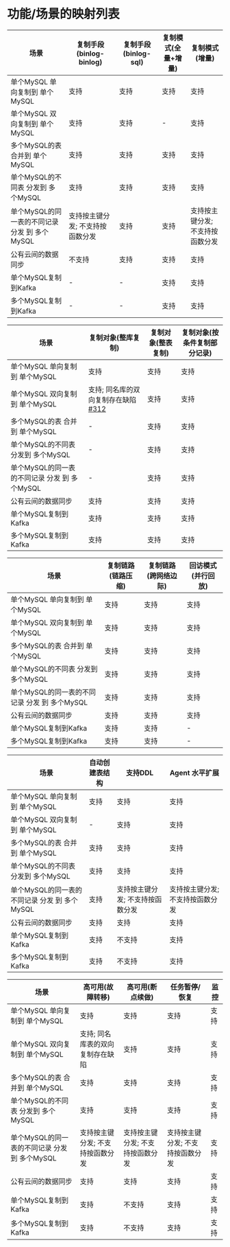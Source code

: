 # 功能/场景的映射列表

| 场景  | 复制手段(binlog-binlog) | 复制手段(binlog-sql) | 复制模式(全量+增量) | 复制模式(增量) |
| ------------- | ------------- | ------------- | ------------- | ------------- |
| 单个MySQL 单向复制到 单个MySQL | 支持 | 支持 | 支持 | 支持 |
| 单个MySQL 双向复制到 单个MySQL | 支持 | 支持 | - | 支持 |
| 多个MySQL的表 合并到 单个MySQL | 支持 | 支持 | 支持 | 支持 |
| 单个MySQL的不同表 分发到 多个MySQL | 支持 | 支持 | 支持 | 支持 |
| 单个MySQL的同一表的不同记录 分发 到 多个MySQL | 支持按主键分发; 不支持按函数分发 | 支持 | 支持 | 支持按主键分发; 不支持按函数分发 |
| 公有云间的数据同步 | 不支持 | 支持 | 支持 | 支持 |
| 单个MySQL复制到Kafka | - | - | 支持 | 支持 |
| 多个MySQL复制到Kafka | - | - | 支持 | 支持 |

| 场景  | 复制对象(整库复制) | 复制对象(整表复制) | 复制对象(按条件复制部分记录) | 
| ------------- | ------------- | ------------- | ------------- | 
| 单个MySQL 单向复制到 单个MySQL | 支持 | 支持 | 支持 | 
| 单个MySQL 双向复制到 单个MySQL | 支持; 同名库的双向复制存在缺陷 [#312](https://github.com/actiontech/dtle/issues/312) | 支持 | 支持 |
| 多个MySQL的表 合并到 单个MySQL | - | 支持 | 支持 |
| 单个MySQL的不同表 分发到 多个MySQL | - | 支持 | 支持 |
| 单个MySQL的同一表的不同记录 分发 到 多个MySQL | - | 支持 | 支持 |
| 公有云间的数据同步 | 支持 | 支持 | 支持 |
| 单个MySQL复制到Kafka | 支持 | 支持 | 支持 |
| 多个MySQL复制到Kafka | 支持 | 支持 | 支持 |


| 场景  | 复制链路(链路压缩) | 复制链路(跨网络边际) | 回访模式(并行回放) | 
| ------------- | ------------- | ------------- | ------------- | 
| 单个MySQL 单向复制到 单个MySQL | 支持 | 支持 | 支持 | 
| 单个MySQL 双向复制到 单个MySQL | 支持 | 支持 | 支持 | 
| 多个MySQL的表 合并到 单个MySQL | 支持 | 支持 | 支持 | 
| 单个MySQL的不同表 分发到 多个MySQL | 支持 | 支持 | 支持 | 
| 单个MySQL的同一表的不同记录 分发 到 多个MySQL | 支持 | 支持 | 支持 | 
| 公有云间的数据同步 | 支持 | 支持 | 支持 |
| 单个MySQL复制到Kafka | 支持 | 支持 | - |
| 多个MySQL复制到Kafka | 支持 | 支持 | - |


| 场景  | 自动创建表结构 | 支持DDL |  Agent 水平扩展 | 
| ------------- | ------------- | ------------- | ------------- | 
| 单个MySQL 单向复制到 单个MySQL | 支持 | 支持 | 支持 | 
| 单个MySQL 双向复制到 单个MySQL | - | 支持 | 支持 | 
| 多个MySQL的表 合并到 单个MySQL | 支持 | 支持 | 支持 | 
| 单个MySQL的不同表 分发到 多个MySQL | 支持 | 支持 | 支持 | 
| 单个MySQL的同一表的不同记录 分发 到 多个MySQL | 支持 | 支持按主键分发; 不支持按函数分发 | 支持按主键分发; 不支持按函数分发 | 
| 公有云间的数据同步 | 支持 | 支持 | 支持 | 
| 单个MySQL复制到Kafka | 支持 | 不支持 | 支持 | 
| 多个MySQL复制到Kafka | 支持 | 不支持 | 支持 | 

| 场景  | 高可用(故障转移) | 高可用(断点续做) | 任务暂停/恢复 | 监控 |
| ------------- | ------------- | ------------- | ------------- | ------------- | 
| 单个MySQL 单向复制到 单个MySQL | 支持 | 支持 | 支持 | 支持 |
| 单个MySQL 双向复制到 单个MySQL | 支持; 同名库表的双向复制存在缺陷 | 支持 | 支持 | 支持 |
| 多个MySQL的表 合并到 单个MySQL | 支持 | 支持 | 支持 | 支持 |
| 单个MySQL的不同表 分发到 多个MySQL | 支持 | 支持 | 支持 | 支持 |
| 单个MySQL的同一表的不同记录 分发 到 多个MySQL | 支持按主键分发; 不支持按函数分发 | 支持按主键分发; 不支持按函数分发 | 支持按主键分发; 不支持按函数分发 | 支持 |
| 公有云间的数据同步 | 支持 | 支持 | 支持 | 支持 |
| 单个MySQL复制到Kafka | 支持 | 不支持 | 支持 | 支持 |
| 多个MySQL复制到Kafka | 支持 | 不支持 | 支持 | 支持 |